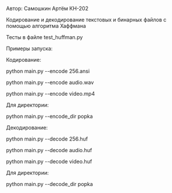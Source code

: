 Автор: Самошкин Артём КН-202

Кодирование и декодирование текстовых и бинарных файлов с помощью алгоритма Хаффмана

Тесты в файле test_huffman.py

Примеры запуска:

Кодирование:

python main.py --encode 256.ansi

python main.py --encode audio.wav

python main.py --encode video.mp4

Для директории: 

python main.py --encode_dir popka

Декодирование:

python main.py --decode 256.huf

python main.py --decode audio.huf

python main.py --decode video.huf

Для директории: 

python main.py --decode_dir popka

